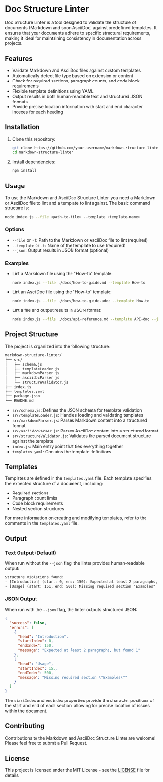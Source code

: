 # Doc Structure Linter

Doc Structure Linter is a tool designed to validate the structure of documents (Markdown and soon AsciiDoc) against predefined templates. It ensures that your documents adhere to specific structural requirements, making it ideal for maintaining consistency in documentation across projects.

## Features

- Validate Markdown and AsciiDoc files against custom templates
- Automatically detect file type based on extension or content
- Check for required sections, paragraph counts, and code block requirements
- Flexible template definitions using YAML
- Output results in both human-readable text and structured JSON formats
- Provide precise location information with start and end character indexes for each heading

## Installation

1. Clone this repository:

   ```bash
   git clone https://github.com/your-username/markdown-structure-linter.git
   cd markdown-structure-linter
   ```

2. Install dependencies:

   ```bash
   npm install
   ```

## Usage

To use the Markdown and AsciiDoc Structure Linter, you need a Markdown or AsciiDoc file to lint and a template to lint against. The basic command structure is:

```bash
node index.js --file <path-to-file> --template <template-name>
```

### Options

- `--file` or `-f`: Path to the Markdown or AsciiDoc file to lint (required)
- `--template` or `-t`: Name of the template to use (required)
- `--json`: Output results in JSON format (optional)

### Examples

- Lint a Markdown file using the "How-to" template:

   ```bash
   node index.js --file ./docs/how-to-guide.md --template How-to
   ```

- Lint an AsciiDoc file using the "How-to" template:

   ```bash
   node index.js --file ./docs/how-to-guide.adoc --template How-to
   ```

- Lint a file and output results in JSON format:

   ```bash
   node index.js --file ./docs/api-reference.md --template API-doc --json
   ```

## Project Structure

The project is organized into the following structure:

```txt
markdown-structure-linter/
├── src/
│   ├── schema.js
│   ├── templateLoader.js
│   ├── markdownParser.js
│   ├── asciidocParser.js
│   └── structureValidator.js
├── index.js
├── templates.yaml
├── package.json
└── README.md
```

- `src/schema.js`: Defines the JSON schema for template validation
- `src/templateLoader.js`: Handles loading and validating templates
- `src/markdownParser.js`: Parses Markdown content into a structured format
- `src/asciidocParser.js`: Parses AsciiDoc content into a structured format
- `src/structureValidator.js`: Validates the parsed document structure against the template
- `index.js`: Main entry point that ties everything together
- `templates.yaml`: Contains the template definitions

## Templates

Templates are defined in the `templates.yaml` file. Each template specifies the expected structure of a document, including:

- Required sections
- Paragraph count limits
- Code block requirements
- Nested section structures

For more information on creating and modifying templates, refer to the comments in the `templates.yaml` file.

## Output

### Text Output (Default)

When run without the `--json` flag, the linter provides human-readable output:

```txt
Structure violations found:
- [Introduction] (start: 0, end: 150): Expected at least 2 paragraphs, but found 1
- [Usage] (start: 151, end: 500): Missing required section "Examples"
```

### JSON Output

When run with the `--json` flag, the linter outputs structured JSON:

```json
{
  "success": false,
  "errors": [
    {
      "head": "Introduction",
      "startIndex": 0,
      "endIndex": 150,
      "message": "Expected at least 2 paragraphs, but found 1"
    },
    {
      "head": "Usage",
      "startIndex": 151,
      "endIndex": 500,
      "message": "Missing required section \"Examples\""
    }
  ]
}
```

The `startIndex` and `endIndex` properties provide the character positions of the start and end of each section, allowing for precise location of issues within the document.

## Contributing

Contributions to the Markdown and AsciiDoc Structure Linter are welcome! Please feel free to submit a Pull Request.

## License

This project is licensed under the MIT License - see the [LICENSE](LICENSE) file for details.
